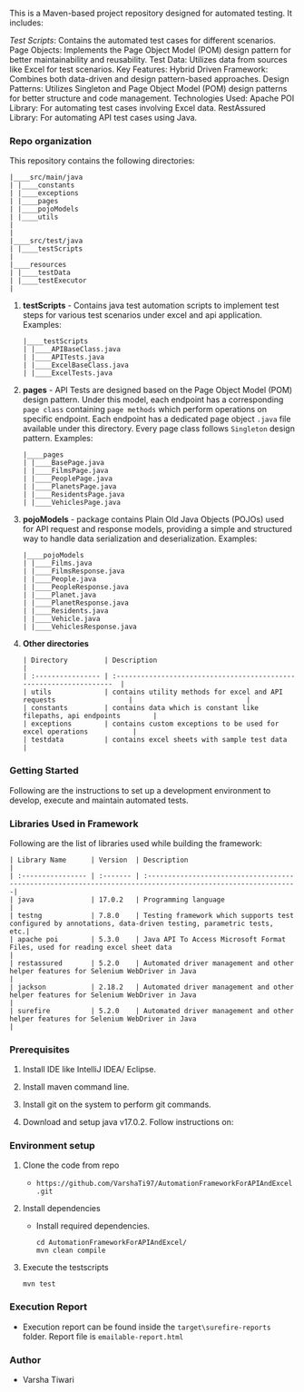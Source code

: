 This is a Maven-based project repository designed for automated testing. It includes:

*Test Scripts*: Contains the automated test cases for different scenarios.
Page Objects: Implements the Page Object Model (POM) design pattern for better maintainability and reusability.
Test Data: Utilizes data from sources like Excel for test scenarios.
Key Features:
Hybrid Driven Framework: Combines both data-driven and design pattern-based approaches.
Design Patterns: Utilizes Singleton and Page Object Model (POM) design patterns for better structure and code management.
Technologies Used:
Apache POI Library: For automating test cases involving Excel data.
RestAssured Library: For automating API test cases using Java.



### Repo organization ###
This repository contains the following directories:

   ```
   |____src/main/java
   | |____constants
   | |____exceptions
   | |____pages
   | |____pojoModels
   | |____utils
   |
   |
   |____src/test/java
   | |____testScripts
   |
   |____resources
   | |____testData
   | |____testExecutor
   |
   ```

1. **testScripts** - Contains java test automation scripts to implement test steps for various test scenarios under 
excel and api application.
   Examples:
   ```
   |____testScripts
   | |____APIBaseClass.java
   | |____APITests.java
   | |____ExcelBaseClass.java
   | |____ExcelTests.java
   ```

2. **pages** - API Tests are designed based on the Page Object Model (POM) design pattern. Under this model, each endpoint 
has a corresponding `page class` containing `page methods` which perform operations on specific endpoint. 
Each endpoint has a dedicated page object `.java` file available under this directory. 
Every page class follows `Singleton` design pattern.
   Examples:
   ```
   |____pages
   | |____BasePage.java
   | |____FilmsPage.java
   | |____PeoplePage.java
   | |____PlanetsPage.java
   | |____ResidentsPage.java
   | |____VehiclesPage.java
   ```

3. **pojoModels** - package contains Plain Old Java Objects (POJOs) used for API request  and response models, providing a simple and structured way to handle data serialization and deserialization.
   Examples:
   ```
   |____pojoModels
   | |____Films.java
   | |____FilmsResponse.java
   | |____People.java
   | |____PeopleResponse.java
   | |____Planet.java
   | |____PlanetResponse.java
   | |____Residents.java
   | |____Vehicle.java
   | |____VehiclesResponse.java 
   ```

4. **Other directories**
   ```
   | Directory         | Description                                                          |
   | :---------------- | :------------------------------------------------------------------  |
   | utils             | contains utility methods for excel and API requests                  |                            |
   | constants         | contains data which is constant like filepaths, api endpoints        |
   | exceptions        | contains custom exceptions to be used for excel operations           | 
   | testdata          | contains excel sheets with sample test data                          |
   ```

### Getting Started ###

Following are the instructions to set up a development environment to develop, execute and maintain automated tests.

### Libraries Used in Framework ###

Following are the list of libraries used while building the framework:

   ```
   | Library Name      | Version  | Description                                                                                                 |
   | :---------------- | :------- | :-----------------------------------------------------------------------------------------------------------|
   | java              | 17.0.2   | Programming language                                                                                        |
   | testng            | 7.8.0    | Testing framework which supports test configured by annotations, data-driven testing, parametric tests, etc.|
   | apache poi        | 5.3.0    | Java API To Access Microsoft Format Files, used for reading excel sheet data                                |
   | restassured       | 5.2.0    | Automated driver management and other helper features for Selenium WebDriver in Java                        |
   | jackson           | 2.18.2   | Automated driver management and other helper features for Selenium WebDriver in Java                        |
   | surefire          | 5.2.0    | Automated driver management and other helper features for Selenium WebDriver in Java                        |
   ```

### Prerequisites ###

1. Install IDE like IntelliJ IDEA/ Eclipse.
   
2. Install maven command line.

4. Install git on the system to perform git commands.

5. Download and setup java v17.0.2. Follow instructions on:

### Environment setup ###

1. Clone the code from repo
    - `https://github.com/VarshaTi97/AutomationFrameworkForAPIAndExcel.git`

2. Install dependencies
    - Install required dependencies.
      ```
      cd AutomationFrameworkForAPIAndExcel/
      mvn clean compile
      ```
3. Execute the testscripts
      ```
      mvn test
      ```
  
### Execution Report ###

- Execution report can be found inside the `target\surefire-reports` folder. Report file is `emailable-report.html` 

### Author ###

- Varsha Tiwari
